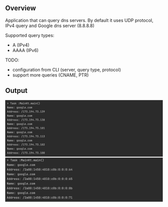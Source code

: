 ## Overview
Application that can query dns servers.
By default it uses UDP protocol, IPv4 query and Google dns server (8.8.8.8)

Supported query types:
 - A (IPv4)
 - AAAA (IPv6)  

TODO:
 - configuration from CLI (server, query type, protocol)
 - support more queries (CNAME, PTR)
 
## Output
<img src="assets/a_query.png" alt="a query"/>  

<img src="assets/aaaa_query.png" alt="aaaa query"/>
